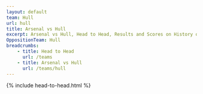 ```yaml
---
layout: default
team: Hull
url: hull
title: Arsenal vs Hull
excerpt: Arsenal vs Hull, Head to Head, Results and Scores on History of Arsenal Football Club
OppositionTeam: Hull
breadcrumbs:
    - title: Head to Head
      url: /teams
    - title: Arsenal vs Hull
      url: /teams/hull
---
```


{% include head-to-head.html %}